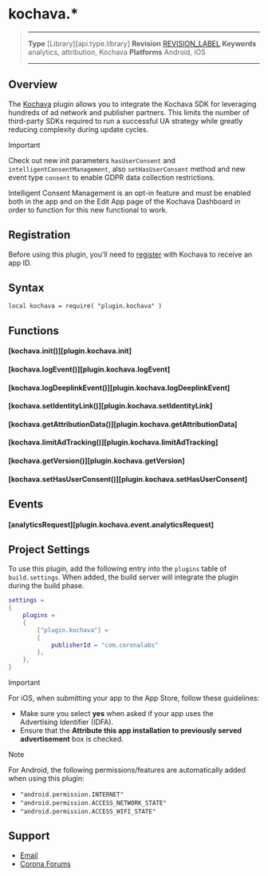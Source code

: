 # kochava.*

> --------------------- ------------------------------------------------------------------------------------------
> __Type__              [Library][api.type.library]
> __Revision__          [REVISION_LABEL](REVISION_URL)
> __Keywords__          analytics, attribution, Kochava
> __Platforms__			Android, iOS
> --------------------- ------------------------------------------------------------------------------------------


## Overview


The [Kochava](https://kochava.com/) plugin allows you to integrate the Kochava&nbsp;SDK for leveraging hundreds of ad network and publisher partners. This limits the number of <nobr>third-party</nobr> SDKs required to run a successful UA strategy while greatly reducing complexity during update cycles.

<div class="guide-notebox-imp">
<div class="notebox-title-imp">Important</div>

Check out new init parameters `hasUserConsent` and `intelligentConsentManagement`, also `setHasUserConsent` method and new event type `consent` to enable GDPR data collection restrictions.

Intelligent Consent Management is an opt-in feature and must be enabled both in the app and on the Edit App page of the Kochava Dashboard in order to function for this new functional to work.

</div>

## Registration

Before using this plugin, you'll need to [register](https://www.kochava.com/sign-up/) with Kochava to receive an app&nbsp;ID.


## Syntax

	local kochava = require( "plugin.kochava" )


## Functions

#### [kochava.init()][plugin.kochava.init]

#### [kochava.logEvent()][plugin.kochava.logEvent]

#### [kochava.logDeeplinkEvent()][plugin.kochava.logDeeplinkEvent]

#### [kochava.setIdentityLink()][plugin.kochava.setIdentityLink]

#### [kochava.getAttributionData()][plugin.kochava.getAttributionData]

#### [kochava.limitAdTracking()][plugin.kochava.limitAdTracking]

#### [kochava.getVersion()][plugin.kochava.getVersion]

#### [kochava.setHasUserConsent()][plugin.kochava.setHasUserConsent]


## Events

#### [analyticsRequest][plugin.kochava.event.analyticsRequest]


## Project Settings

To use this plugin, add the following entry into the `plugins` table of `build.settings`. When added, the build server will integrate the plugin during the build phase.

``````lua
settings =
{
	plugins =
	{
		["plugin.kochava"] =
		{
			publisherId = "com.coronalabs"
		},
	},
}
``````

<div class="guide-notebox-imp">
<div class="notebox-title-imp">Important</div>

For iOS, when submitting your app to the App&nbsp;Store, follow these guidelines:

* Make sure you select __yes__ when asked if your app uses the Advertising&nbsp;Identifier (IDFA).
* Ensure that the __Attribute this app installation to previously served advertisement__ box is checked.

</div>

<div class="guide-notebox">
<div class="notebox-title">Note</div>

For Android, the following permissions/features are automatically added when using this plugin:

* `"android.permission.INTERNET"`
* `"android.permission.ACCESS_NETWORK_STATE"`
* `"android.permission.ACCESS_WIFI_STATE"`

</div>


## Support

* [Email](mailto:corona@kochava.com)
* [Corona Forums](http://forums.coronalabs.com/forum/631-corona-premium-plugins/)
